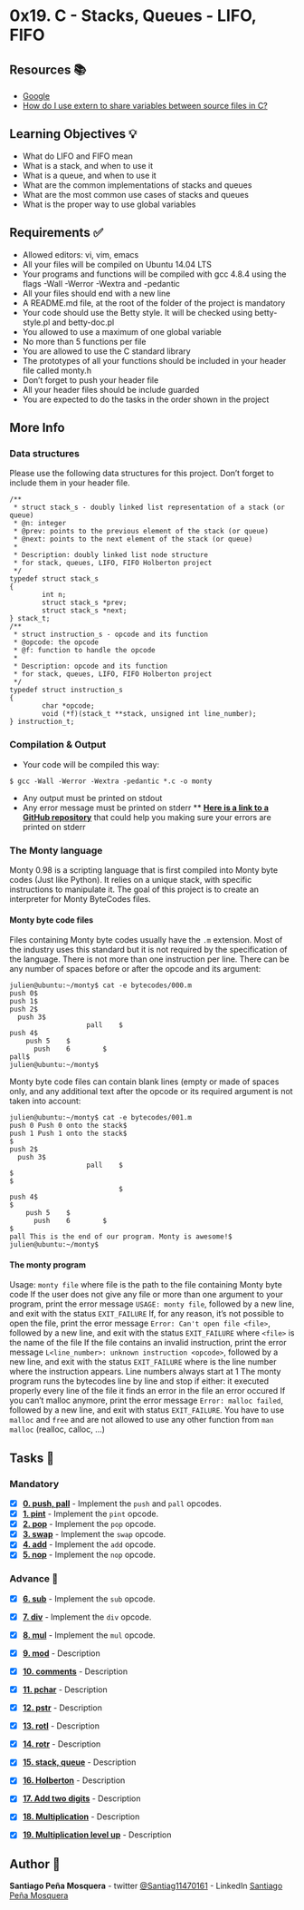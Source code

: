 # 0x19. C - Stacks, Queues - LIFO, FIFO
## Resources :books:

* [Google](https://intranet.hbtn.io/rltoken/56-bDz7IrFgcH02EkGkB3w)
* [How do I use extern to share variables between source files in C?](https://intranet.hbtn.io/rltoken/9neX6gaN6DoA-ow1INgZqw)

## Learning Objectives :bulb:
* What do LIFO and FIFO mean
* What is a stack, and when to use it
* What is a queue, and when to use it
* What are the common implementations of stacks and queues
* What are the most common use cases of stacks and queues
* What is the proper way to use global variables

## Requirements :white_check_mark:

* Allowed editors: vi, vim, emacs
* All your files will be compiled on Ubuntu 14.04 LTS
* Your programs and functions will be compiled with gcc 4.8.4 using the flags -Wall -Werror -Wextra and -pedantic
* All your files should end with a new line
* A README.md file, at the root of the folder of the project is mandatory
* Your code should use the Betty style. It will be checked using betty-style.pl and betty-doc.pl
* You allowed to use a maximum of one global variable
* No more than 5 functions per file
* You are allowed to use the C standard library
* The prototypes of all your functions should be included in your header file called monty.h
* Don’t forget to push your header file
* All your header files should be include guarded
* You are expected to do the tasks in the order shown in the project

## More Info
### Data structures
Please use the following data structures for this project. Don’t forget to include them in your header file.
```
/**
 * struct stack_s - doubly linked list representation of a stack (or queue)
 * @n: integer
 * @prev: points to the previous element of the stack (or queue)
 * @next: points to the next element of the stack (or queue)
 *
 * Description: doubly linked list node structure
 * for stack, queues, LIFO, FIFO Holberton project
 */
typedef struct stack_s
{
        int n;
        struct stack_s *prev;
        struct stack_s *next;
} stack_t;
/**
 * struct instruction_s - opcode and its function
 * @opcode: the opcode
 * @f: function to handle the opcode
 *
 * Description: opcode and its function
 * for stack, queues, LIFO, FIFO Holberton project
 */
typedef struct instruction_s
{
        char *opcode;
        void (*f)(stack_t **stack, unsigned int line_number);
} instruction_t;
```
### Compilation & Output
* Your code will be compiled this way:
```
$ gcc -Wall -Werror -Wextra -pedantic *.c -o monty
```
* Any output must be printed on stdout
* Any error message must be printed on stderr
** **[Here is a link to a GitHub repository](https://github.com/sickill/stderred)** that could help you making sure your errors are printed on stderr
### The Monty language
Monty 0.98 is a scripting language that is first compiled into Monty byte codes (Just like Python). It relies on a unique stack, with specific instructions to manipulate it. The goal of this project is to create an interpreter for Monty ByteCodes files.

#### Monty byte code files

Files containing Monty byte codes usually have the `.m` extension. Most of the industry uses this standard but it is not required by the specification of the language. There is not more than one instruction per line. There can be any number of spaces before or after the opcode and its argument:
```
julien@ubuntu:~/monty$ cat -e bytecodes/000.m
push 0$
push 1$
push 2$
  push 3$
                   pall    $
push 4$
    push 5    $
      push    6        $
pall$
julien@ubuntu:~/monty$
```
Monty byte code files can contain blank lines (empty or made of spaces only, and any additional text after the opcode or its required argument is not taken into account:
```
julien@ubuntu:~/monty$ cat -e bytecodes/001.m
push 0 Push 0 onto the stack$
push 1 Push 1 onto the stack$
$
push 2$
  push 3$
                   pall    $
$
$
                           $
push 4$
$
    push 5    $
      push    6        $
$
pall This is the end of our program. Monty is awesome!$
julien@ubuntu:~/monty$
```
#### The monty program

Usage: `monty file`
where file is the path to the file containing Monty byte code
If the user does not give any file or more than one argument to your program, print the error message `USAGE: monty file`, followed by a new line, and exit with the status `EXIT_FAILURE`
If, for any reason, it’s not possible to open the file, print the error message `Error: Can't open file <file>`, followed by a new line, and exit with the status `EXIT_FAILURE`
where `<file>` is the name of the file
If the file contains an invalid instruction, print the error message `L<line_number>: unknown instruction <opcode>`, followed by a new line, and exit with the status `EXIT_FAILURE`
where is the line number where the instruction appears.
Line numbers always start at 1
The monty program runs the bytecodes line by line and stop if either:
it executed properly every line of the file
it finds an error in the file
an error occured
If you can’t malloc anymore, print the error message `Error: malloc failed`, followed by a new line, and exit with status `EXIT_FAILURE`.
You have to use `malloc` and `free` and are not allowed to use any other function from `man malloc` (realloc, calloc, …)

## Tasks :page_with_curl:
### Mandatory
- [x] **[0. push, pall](./)** - Implement the `push` and `pall` opcodes.
- [x] **[1. pint](./)** - Implement the `pint` opcode.
- [x] **[2. pop](./)** - Implement the `pop` opcode.
- [x] **[3. swap](./)** - Implement the `swap` opcode.
- [x] **[4. add](./)** - Implement the `add` opcode.
- [x] **[5. nop](./)** - Implement the `nop` opcode.
### Advance :muscle:
- [x] **[6. sub](./)** - Implement the `sub` opcode.
- [x] **[7. div](./)** - Implement the `div` opcode.
- [x] **[8. mul](./)** - Implement the `mul` opcode.
- [x] **[9. mod](./)** - Description
- [x] **[10. comments](./)** - Description
- [x] **[11. pchar](./)** - Description
- [x] **[12. pstr](./)** - Description
- [x] **[13. rotl](./)** - Description
- [x] **[14. rotr](./)** - Description
- [x] **[15. stack, queue](./)** - Description
- [x] **[16. Holberton](./)** - Description
- [x] **[17. Add two digits](./)** - Description
- [x] **[18. Multiplication](./)** - Description
- [x] **[19. Multiplication level up](./)** - Description


## Author :pencil:
**Santiago Peña Mosquera** - twitter [@Santiag11470161](https://twitter.com/Santiag11470161) - LinkedIn [Santiago Peña Mosquera](https://www.linkedin.com/in/santiago-pe%C3%B1a-mosquera-abaa20196/)
